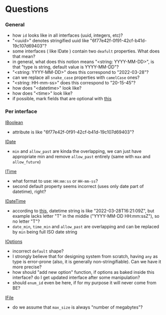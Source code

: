 # Questions


### General

- how `id` looks like in all interfaces (uuid, integers, etc)?
- "\<uuid\>" denotes stringified uuid like "6f77e42f-0f91-42cf-b41d-19c107d69403"?
- some interfaces ( like IDate ) contain two `deafult` properties. What does that mean?
- in general, what does this notion means "\<string: YYYY-MM-DD\>", is that "type is string, default value is YYYY-MM-DD"?
- "\<string: YYYY-MM-DD\>" does this correspond to "2022-03-28"?
- can we replace all `snake_case` properties with `camelCase` ones?
- "\<string: HH-mm-ss\>" does this correspond to "20-15-45"?
- how does "\<datetime\>" look like?
- how does "\<time\>" look like?
- if possible, mark fields that are optional with [this](https://www.typescriptlang.org/docs/handbook/interfaces.html#optional-properties)


### Per interface

[IBoolean](./src/types/controls.ts#L9)
- attribute is like "6f77e42f-0f91-42cf-b41d-19c107d69403"?

[IDate](./src/types/controls.ts#L44)
- `min` and `allow_past` are kinda the overlapping, we can just have appropriate min and remove `allow_past` entirely (same with `max` and `allow_future`)

[ITime](./src/types/controls.ts#L68)
- what format to use: `HH:mm:ss` or `HH-mm-ss`?
- second default property seems incorrect (uses only date part of datetime), right?

[IDateTime](./src/types/controls.ts#L95)
- according to [this](https://en.wikipedia.org/wiki/ISO_8601), datetime string is like "2022-03-28T16:21:09Z", but example lacks letter "T" in the middle ("YYYY-MM-DD HH:mm:ssZ"), so no letter "T"?
- `date_min`, `time_min` and `allow_past` are overlapping and can be replaced by `min` being full ISO date string


[IOptions](./src/types/controls.ts#L142)
- incorrect `default` shape?
- I strongly believe that for designing system from scratch, having `any` as type is error-prone (also, it is generally non-stringifiable). Can we have it more precise?
- how should "add new option" function, if options as baked inside this interface? do I get updated interface after some manipulation?
- should `enum_id` even be here, if for my purpose it will never come from BE?

[IFile](./src/types/controls.ts#L165)
- do we assume that `max_size` is always "number of megabytes"?